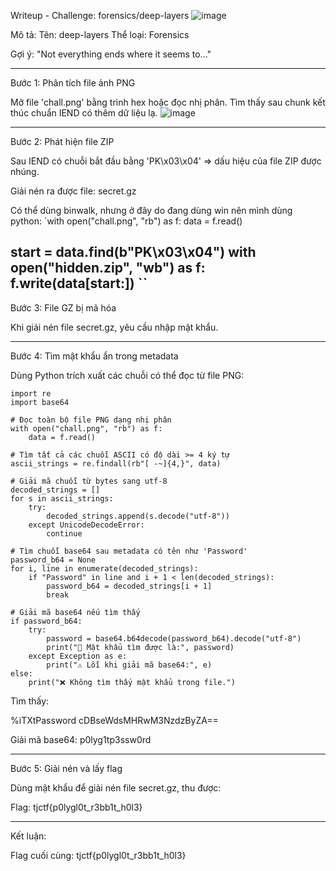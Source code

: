 Writeup - Challenge: forensics/deep-layers
![image](https://github.com/user-attachments/assets/89717294-091b-482f-a037-d12eaf273480)

Mô tả:
Tên: deep-layers
Thể loại: Forensics

Gợi ý: "Not everything ends where it seems to..."

---

Bước 1: Phân tích file ảnh PNG

Mở file 'chall.png' bằng trình hex hoặc đọc nhị phân. Tìm thấy sau chunk kết thúc chuẩn IEND có thêm dữ liệu lạ.
![image](https://github.com/user-attachments/assets/57c1db3d-6e62-4cb4-ad46-76d20a40ef09)

---

Bước 2: Phát hiện file ZIP

Sau IEND có chuỗi bắt đầu bằng 'PK\x03\x04' => dấu hiệu của file ZIP được nhúng.

Giải nén ra được file: secret.gz

Có thể dùng binwalk, nhưng ở đây do đang dùng win nên mình dùng python:
`with open("chall.png", "rb") as f:
    data = f.read()

start = data.find(b"PK\x03\x04")
with open("hidden.zip", "wb") as f:
    f.write(data[start:])
``
---

Bước 3: File GZ bị mã hóa

Khi giải nén file secret.gz, yêu cầu nhập mật khẩu.

---

Bước 4: Tìm mật khẩu ẩn trong metadata

Dùng Python trích xuất các chuỗi có thể đọc từ file PNG:
```
import re
import base64

# Đọc toàn bộ file PNG dạng nhị phân
with open("chall.png", "rb") as f:
    data = f.read()

# Tìm tất cả các chuỗi ASCII có độ dài >= 4 ký tự
ascii_strings = re.findall(rb"[ -~]{4,}", data)

# Giải mã chuỗi từ bytes sang utf-8
decoded_strings = []
for s in ascii_strings:
    try:
        decoded_strings.append(s.decode("utf-8"))
    except UnicodeDecodeError:
        continue

# Tìm chuỗi base64 sau metadata có tên như 'Password'
password_b64 = None
for i, line in enumerate(decoded_strings):
    if "Password" in line and i + 1 < len(decoded_strings):
        password_b64 = decoded_strings[i + 1]
        break

# Giải mã base64 nếu tìm thấy
if password_b64:
    try:
        password = base64.b64decode(password_b64).decode("utf-8")
        print("🔐 Mật khẩu tìm được là:", password)
    except Exception as e:
        print("⚠️ Lỗi khi giải mã base64:", e)
else:
    print("❌ Không tìm thấy mật khẩu trong file.")
```
Tìm thấy:

%iTXtPassword
cDBseWdsMHRwM3NzdzByZA==

Giải mã base64: p0lyg1tp3ssw0rd

---

Bước 5: Giải nén và lấy flag

Dùng mật khẩu để giải nén file secret.gz, thu được:

Flag: tjctf{p0lygl0t_r3bb1t_h0l3}

---

Kết luận:

Flag cuối cùng:
tjctf{p0lygl0t_r3bb1t_h0l3}
